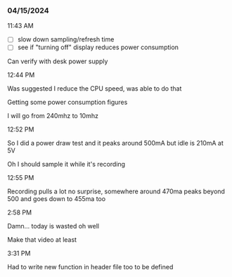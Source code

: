 ### 04/15/2024

11:43 AM

- [ ] slow down sampling/refresh time
- [ ] see if "turning off" display reduces power consumption

Can verify with desk power supply

12:44 PM

Was suggested I reduce the CPU speed, was able to do that

Getting some power consumption figures

I will go from 240mhz to 10mhz

12:52 PM

So I did a power draw test and it peaks around 500mA but idle is 210mA at 5V

Oh I should sample it while it's recording

12:55 PM

Recording pulls a lot no surprise, somewhere around 470ma peaks beyond 500 and goes down to 455ma too

2:58 PM

Damn... today is wasted oh well

Make that video at least

3:31 PM

Had to write new function in header file too to be defined
